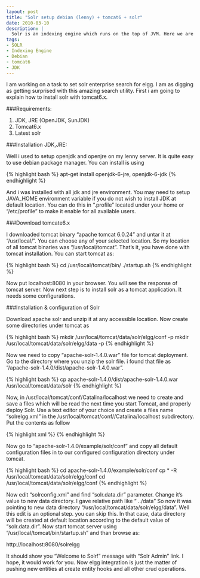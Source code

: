 ```yaml
---
layout: post
title: "Solr setup debian (lenny) + tomcat6 + solr"
date: 2010-03-10
description: |
  Solr is an indexing engine which runs on the top of JVM. Here we are talking about solr setup on debian lenny distribution.
tags:
- SOLR
- Indexing Engine
- Debian
- tomcat6
- JDK
---
```


I am working on a task to set solr enterprise search for elgg. I am as digging as getting surprised with this amazing 
search utility. First i am going to explain how to install solr with tomcat6.x. 

###Requirements:

1. JDK, JRE (OpenJDK, SunJDK)
2. Tomcat6.x
3. Latest solr

<!--more-->
###Installation JDK,JRE:

Well i used to setup openjdk and openjre on my lenny server. It is quite easy to use debian package manager. You can install 
is using

{% highlight bash %}
apt-get install openjdk-6-jre, openjdk-6-jdk
{% endhighlight %}

And i was installed with all jdk and jre environment. You may need to setup JAVA_HOME environment variable if you do not wish 
to install JDK at default location. You can do this in “.profile” located under your home or “/etc/profile” to make it enable for 
all available users.

###Download tomcate6.x

I downloaded tomcat binary “apache tomcat 6.0.24” and untar it at “/usr/local/”. You can choose any of your selected location. 
So my location of all tomcat binaries was “/usr/local/tomcat”. That’s it, you have done with tomcat installation. 
You can start tomcat as:

{% highlight bash %}
cd /usr/local/tomcat/bin/
./startup.sh
{% endhighlight %}

Now put localhost:8080 in your browser. You will see the response of tomcat server. Now next step is to install solr 
as a tomcat application. It needs some configurations.

###Installation & configuration of Solr

Download apache solr and unzip it at any accessible location. Now create some directories under tomcat as

{% highlight bash %}
mkdir /usr/local/tomcat/data/solr/elgg/conf -p
mkdir /usr/local/tomcat/data/solr/elgg/data -p
{% endhighlight %}

Now we need to copy “apache-solr-1.4.0.war” file for tomcat deployment. Go to the directory where you unzip the solr file. 
i found that file as “/apache-solr-1.4.0/dist/apache-solr-1.4.0.war”.

{% highlight bash %}
cp apache-solr-1.4.0/dist/apache-solr-1.4.0.war /usr/local/tomcat/data/solr
{% endhighlight %}

Now, in /usr/local/tomcat/conf/Catalina/localhost we need to create and save a files which will be read the next time you 
start Tomcat, and properly deploy Solr. Use a text editor of your choice and create a files name “solrelgg.xml” in the 
/usr/local/tomcat/conf//Catalina/localhost subdirectory. Put the contents as follow

{% highlight xml %}
<Context docBase=”/usr/local/tomcat/data/solr/apache-solr-1.4.0.war” debug=”0″ crossContext=”true”>
<Environment name=”solr/home” type=”java.lang.String” value=”/usr/local/tomcat/data/solr/elgg” override=”true” />
</Context>
{% endhighlight %}

Now go to “apache-solr-1.4.0/example/solr/conf” and copy all default configuration files in to our configured configuration
 directory under tomcat.

{% highlight bash %}
cd apache-solr-1.4.0/example/solr/conf
cp * -R /usr/local/tomcat/data/solr/elgg/conf
cd /usr/local/tomcat/data/solr/elgg/conf
{% endhighlight %}

Now edit “solrconfig.xml” and find “solr.data.dir” parameter. Change it’s value to new data directory. I gave relative path like “
../data” So now it was pointing to new data directory “/usr/local/tomcat/data/solr/elgg/data”. Well this edit is an optional 
step. you can skip this. In that case, data directory will be created at default location according to the default value of 
“solr.data.dir”.
Now start tomcat server using “/usr/local/tomcat/bin/startup.sh” and than browse as:

http://localhost:8080/solrelgg

It should show you “Welcome to Solr!” message with “Solr Admin” link.
I hope, it would work for you. Now elgg integration is just the matter of pushing new entities at create entity hooks and all 
other crud operations.